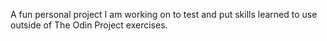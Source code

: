 A fun personal project I am working on to test and put skills learned to use outside of The Odin Project exercises.